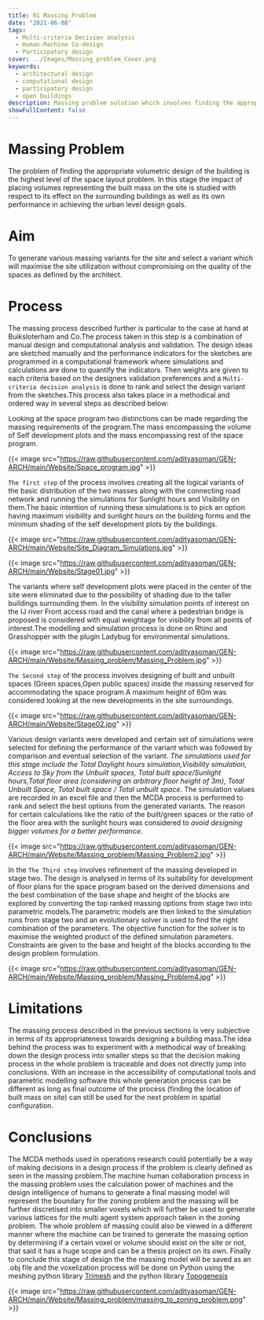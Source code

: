 ```yaml
---
title: 01 Massing Problem
date: "2021-06-08"
tags:
  - Multi-criteria Decision analysis
  - Human-Machine Co-design
  - Participatory design 
cover: ../Images/Massing_problem_Cover.png
keywords:
  - architectural design
  - computational design 
  - participatory design
  - open buildings
description: Massing problem solution which involves finding the appropriate volumetric design of the building as the base for futher configurational resolution.
showFullContent: false
---
```

# Massing Problem

The problem of finding the appropriate volumetric design of the building is the highest level of the space layout problem. In this stage the impact of placing volumes representing the built mass on the site is studied with respect to its effect on the surrounding buildings as well as its own performance in achieving the urban level design goals.

# Aim

To generate various massing variants for the site and select a variant which will maximise the site utilization without compromising on the quality of the spaces as defined by the architect.

# Process

The massing process described further is particular to the case at hand at Buiksloterham and Co.The process taken in this step is a combination of manual design and  computational analysis and validation. The design ideas are sketched manually and the performance indicators for the sketches are programmed in a computational framework where simulations and calculations are done to quantify the indicators. Then weights are given to each criteria based on the designers validation preferences and a `Multi-criteria decision analysis` is done to rank and select the design variant from the sketches.This process also takes place in a methodical and ordered way in several steps as described below:

Looking at the space program two distinctions can be made regarding the massing requirements of the program.The mass encompassing the volume of Self development plots and the mass encompassing rest of the space program.

{{< image src="https://raw.githubusercontent.com/adityasoman/GEN-ARCH/main/Website/Space_program.jpg" >}}

`The first step` of the process involves creating all the logical variants of the basic distribution of the two masses along with the connecting road network and running the simulations for Sunlight hours and Visibility on them.The basic intention of running these simulations is to pick an option having maximum visibility and sunlight hours on the building forms and the minimum shading of the self development plots by the buildings.

{{< image src="https://raw.githubusercontent.com/adityasoman/GEN-ARCH/main/Website/Site_Diagram_Simulations.jpg" >}}

{{< image src="https://raw.githubusercontent.com/adityasoman/GEN-ARCH/main/Website/Stage01.jpg" >}}

The variants where self development plots were placed in the center of the site were eliminated due to the possibility of shading due to the taller buildings surrounding them. In the visibility simulation points of interest on the IJ river Front access road and the canal where a pedestrian bridge is proposed is considered with equal weightage for visibility from all points of interest.The modelling and simulation process is done on Rhino and Grasshopper with the plugin Ladybug for environmental simulations.

{{< image src="https://raw.githubusercontent.com/adityasoman/GEN-ARCH/main/Website/Massing_problem/Massing_Problem.jpg" >}}

`The Second step` of the process involves designing of built and unbuilt spaces (Green spaces,Open public spaces) inside the massing reserved for accommodating the space program.A maximum height of 60m was considered looking at the new developments in the site surroundings.

{{< image src="https://raw.githubusercontent.com/adityasoman/GEN-ARCH/main/Website/Stage02.jpg" >}}

Various design variants were developed and certain set of simulations were selected for defining the performance of the variant which was followed by comparison and eventual selection of the variant.  _The simulations used for this stage include the Total Daylight hours simulation,Visibility simulation, Access to Sky from the Unbuilt spaces, Total built space/Sunlight hours,Total floor area (considering an arbitrary floor height of 3m), Total Unbuilt Space, Total built space / Total unbuilt space_. The simulation values are recorded in an excel file and then the MCDA process is performed to rank and select the best options from the generated variants. The reason for certain calculations like the ratio of the built/green spaces or the ratio of the floor area with the sunlight hours was considered to _avoid designing bigger volumes for a better performance_.

{{< image src="https://raw.githubusercontent.com/adityasoman/GEN-ARCH/main/Website/Massing_problem/Massing_Problem2.jpg" >}}

In the `The Third step` involves refinement of the massing developed in stage two. The design is analysed in terms of its suitability for development of floor plans for the space program  based on the derived dimensions and the best combination of the base shape and height of the blocks are explored by converting the top ranked massing options from stage two into parametric models.The parametric models are then linked to the simulation runs from stage two and an evolutionary solver is used to find the right combination of the parameters. The objective function for the solver is to maximise the weighted product of the defined simulation parameters. Constraints are given to the base and height of the blocks according to the design  problem formulation.

{{< image src="https://raw.githubusercontent.com/adityasoman/GEN-ARCH/main/Website/Massing_problem/Massing_Problem4.jpg" >}}

# Limitations

The massing process described in the previous sections is very subjective in terms of its appropriateness towards designing a building mass.The idea behind the process was to experiment with a methodical way of breaking down the design process into smaller steps so that the decision making process in the whole problem is traceable and does not directly jump into conclusions. With an increase in the accessibility of computational tools and parametric modelling software this whole generation process can be different as long as final outcome of the process (finding the location of built mass on site)  can still be used for the next problem in spatial configuration.

# Conclusions

The MCDA methods used in operations research could potentially be a way of making decisions in a design process if the problem is clearly defined as seen in the massing problem.The machine human collaboration process in the massing problem uses the calculation power of machines and the design intelligence of humans to  generate a final massing model will represent the boundary for the zoning problem and the massing will be further discretised into smaller voxels  which will further be used to generate various lattices for the multi agent system approach taken in the zoning problem. The whole problem of massing could also be viewed in a different manner where the machine can be trained to generate the massing option by determining if a certain voxel or volume should exist on the site or not, that said it has a huge scope and can be a thesis project on its own. Finally to conclude this stage of design the the massing model will be saved as an .obj file and the voxelization process will be done on Python using the meshing python library [Trimesh](https://trimsh.org/trimesh.html) and the python library [Topogenesis](https://topogenesis.readthedocs.io/notebooks/random_walker/)

{{< image src="https://raw.githubusercontent.com/adityasoman/GEN-ARCH/main/Website/Massing_problem/massing_to_zoning_problem.png" >}}
